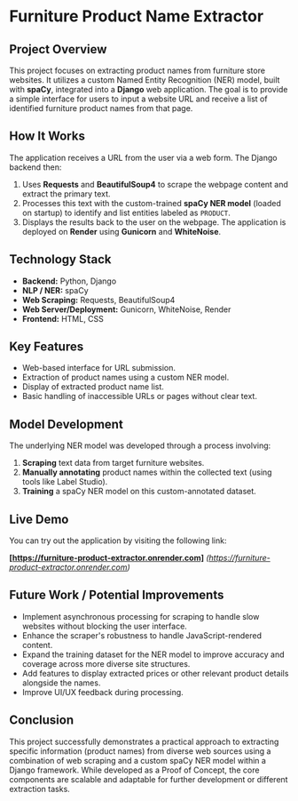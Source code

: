 # Furniture Product Name Extractor

## Project Overview

This project focuses on extracting product names from furniture store websites. It utilizes a custom Named Entity Recognition (NER) model, built with **spaCy**, integrated into a **Django** web application. The goal is to provide a simple interface for users to input a website URL and receive a list of identified furniture product names from that page.

## How It Works

The application receives a URL from the user via a web form. The Django backend then:
1.  Uses **Requests** and **BeautifulSoup4** to scrape the webpage content and extract the primary text.
2.  Processes this text with the custom-trained **spaCy NER model** (loaded on startup) to identify and list entities labeled as `PRODUCT`.
3.  Displays the results back to the user on the webpage.
The application is deployed on **Render** using **Gunicorn** and **WhiteNoise**.

## Technology Stack

*   **Backend:** Python, Django
*   **NLP / NER:** spaCy
*   **Web Scraping:** Requests, BeautifulSoup4
*   **Web Server/Deployment:** Gunicorn, WhiteNoise, Render
*   **Frontend:** HTML, CSS

## Key Features

*   Web-based interface for URL submission.
*   Extraction of product names using a custom NER model.
*   Display of extracted product name list.
*   Basic handling of inaccessible URLs or pages without clear text.

## Model Development

The underlying NER model was developed through a process involving:
1.  **Scraping** text data from target furniture websites.
2.  **Manually annotating** product names within the collected text (using tools like Label Studio).
3.  **Training** a spaCy NER model on this custom-annotated dataset.

## Live Demo

You can try out the application by visiting the following link:

**[https://furniture-product-extractor.onrender.com]**
*(https://furniture-product-extractor.onrender.com)*

## Future Work / Potential Improvements

*   Implement asynchronous processing for scraping to handle slow websites without blocking the user interface.
*   Enhance the scraper's robustness to handle JavaScript-rendered content.
*   Expand the training dataset for the NER model to improve accuracy and coverage across more diverse site structures.
*   Add features to display extracted prices or other relevant product details alongside the names.
*   Improve UI/UX feedback during processing.

## Conclusion

This project successfully demonstrates a practical approach to extracting specific information (product names) from diverse web sources using a combination of web scraping and a custom spaCy NER model within a Django framework. While developed as a Proof of Concept, the core components are scalable and adaptable for further development or different extraction tasks.
